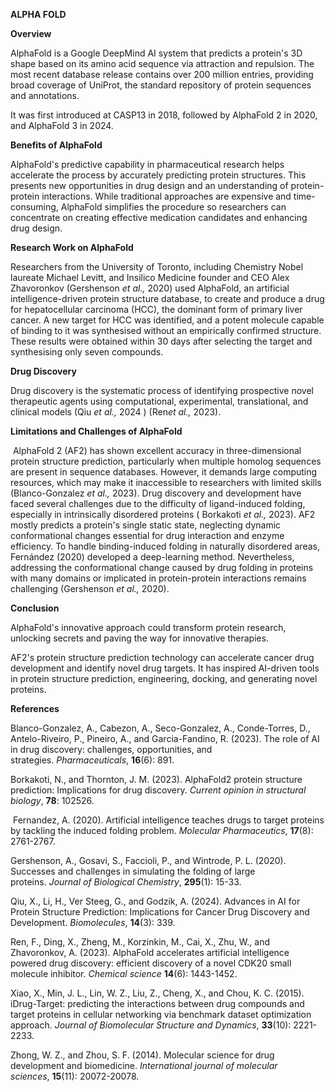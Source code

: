 **ALPHA FOLD**

**Overview** 

AlphaFold is a Google DeepMind AI system that predicts a protein's 3D shape based on its amino acid sequence via attraction and repulsion. The most recent database release contains over 200 million entries, providing broad coverage of UniProt, the standard repository of protein sequences and annotations.

It was first introduced at CASP13 in 2018, followed by AlphaFold 2 in 2020, and AlphaFold 3 in 2024. 

  

**Benefits of AlphaFold**

AlphaFold's predictive capability in pharmaceutical research helps accelerate the process by accurately predicting protein structures. This presents new opportunities in drug design and an understanding of protein-protein interactions. While traditional approaches are expensive and time-consuming, AlphaFold simplifies the procedure so researchers can concentrate on creating effective medication candidates and enhancing drug design.

  

**Research Work on AlphaFold**

Researchers from the University of Toronto, including Chemistry Nobel laureate Michael Levitt, and Insilico Medicine founder and CEO Alex Zhavoronkov \(Gershenson *et al.,* 2020\) used AlphaFold, an artificial intelligence-driven protein structure database, to create and produce a drug for hepatocellular carcinoma (HCC), the dominant form of primary liver cancer. A new target for HCC was identified, and a potent molecule capable of binding to it was synthesised without an empirically confirmed structure. These results were obtained within 30 days after selecting the target and synthesising only seven compounds.

  

**Drug Discovery**

Drug discovery is the systematic process of identifying prospective novel therapeutic agents using computational, experimental, translational, and clinical models \(Qiu *et al.,* 2024 \) \(Ren*et al.,* 2023\). 

  

**Limitations and Challenges of AlphaFold**

 AlphaFold 2 (AF2) has shown excellent accuracy in three-dimensional protein structure prediction, particularly when multiple homolog sequences are present in sequence databases. However, it demands large computing resources, which may make it inaccessible to researchers with limited skills \(Blanco-Gonzalez *et al.,* 2023\). Drug discovery and development have faced several challenges due to the difficulty of ligand-induced folding, especially in intrinsically disordered proteins \( Borkakoti *et al.,* 2023\). AF2 mostly predicts a protein's single static state, neglecting dynamic conformational changes essential for drug interaction and enzyme efficiency. To handle binding-induced folding in naturally disordered areas, Fernández (2020) developed a deep-learning method. Nevertheless, addressing the conformational change caused by drug folding in proteins with many domains or implicated in protein-protein interactions remains challenging \(Gershenson *et al.,* 2020\).

**Conclusion**

AlphaFold's innovative approach could transform protein research, unlocking secrets and paving the way for innovative therapies.

AF2's protein structure prediction technology can accelerate cancer drug development and identify novel drug targets. It has inspired AI-driven tools in protein structure prediction, engineering, docking, and generating novel proteins. 

  

**References**

Blanco-Gonzalez, A., Cabezon, A., Seco-Gonzalez, A., Conde-Torres, D., Antelo-Riveiro, P., Pineiro, A., and Garcia-Fandino, R. (2023). The role of AI in drug discovery: challenges, opportunities, and strategies. *Pharmaceuticals*, **16**(6): 891.

  

Borkakoti, N., and Thornton, J. M. (2023). AlphaFold2 protein structure prediction: Implications for drug discovery. *Current opinion in structural biology*, **78**: 102526.

  

 Fernandez, A. (2020). Artificial intelligence teaches drugs to target proteins by tackling the induced folding problem. *Molecular Pharmaceutics*, **17**(8): 2761-2767.

  

Gershenson, A., Gosavi, S., Faccioli, P., and Wintrode, P. L. (2020). Successes and challenges in simulating the folding of large proteins. *Journal of Biological Chemistry*, **295**(1): 15-33.

  

Qiu, X., Li, H., Ver Steeg, G., and Godzik, A. (2024). Advances in AI for Protein Structure Prediction: Implications for Cancer Drug Discovery and Development. *Biomolecules*, **14**(3): 339. 

  

Ren, F., Ding, X., Zheng, M., Korzinkin, M., Cai, X., Zhu, W., and Zhavoronkov, A. (2023). AlphaFold accelerates artificial intelligence powered drug discovery: efficient discovery of a novel CDK20 small molecule inhibitor. *Chemical science* **14**(6): 1443-1452.

Xiao, X., Min, J. L., Lin, W. Z., Liu, Z., Cheng, X., and Chou, K. C. (2015). iDrug-Target: predicting the interactions between drug compounds and target proteins in cellular networking via benchmark dataset optimization approach. *Journal of Biomolecular Structure and Dynamics*, **33**(10): 2221-2233.

Zhong, W. Z., and Zhou, S. F. (2014). Molecular science for drug development and biomedicine. *International journal of molecular sciences*, **15**(11): 20072-20078.


